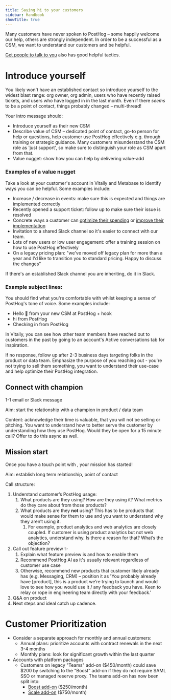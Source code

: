 ```yaml
---
title: Saying hi to your customers
sidebar: Handbook
showTitle: true
---
```


Many customers have never spoken to PostHog – some happily welcome our help, others are strongly independent. In order to be a successful as a CSM, we want to understand our customers and be helpful.

[Get people to talk to you](/handbook/growth/sales/expansion-and-retention#1-get-people-to-talk-to-you) also has good helpful tactics.

# Introduce yourself

You likely won't have an established contact so introduce yourself to the widest blast range: org owner, org admin, users who have recently raised tickets, and users who have logged in in the last month. Even if there _seems_ to be a point of contact, things probably changed – multi-thread!

Your intro message should:

-   Introduce yourself as their new CSM
-   Describe value of CSM – dedicated point of contact, go-to person for help or questions, help customer use PostHog effectively e.g. through training or strategic guidance. Many customers misunderstand the CSM role as 'just support', so make sure to distinguish your role as CSM apart from that.
-   Value nugget: show how you can help by delivering value-add

### Examples of a value nugget

Take a look at your customer's account in Vitally and Metabase to identify ways you can be helpful. Some examples include:

-   Increase / decrease in events: make sure this is expected and things are implemented correctly
-   Recently opened a support ticket: follow up to make sure their issue is resolved
-   Concrete ways a customer can [optimize their spending](/handbook/cs-and-onboarding/health-checks#are-they-paying-for-things-they-dont-need) or [improve their implementation](/handbook/cs-and-onboarding/health-checks#have-they-implemented-tracking-incorrectly)
-   Invitation to a shared Slack channel so it's easier to connect with our team.
-   Lots of new users or low user engagement: offer a training session on how to use PostHog effectively
-   On a legacy pricing plan: "we've moved off legacy plan for more than a year and I'd like to transition you to standard pricing. Happy to discuss the changes"

If there's an established Slack channel you are inheriting, do it in Slack.

### Example subject lines:

You should find what you're comfortable with whilst keeping a sense of PostHog's tone of voice. Some examples include:

-   Hello 👋 from your new CSM at PostHog + hook
-   hi from PostHog
-   Checking in from PostHog

In Vitally, you can see how other team members have reached out to customers in the past by going to an account's Active conversations tab for inspiration.

If no response, follow up after 2-3 business days targeting folks in the product or data team. Emphasize the purpose of you reaching out - you're not trying to sell them something, you want to understand their use-case and help optimize their PostHog integration.

## Connect with champion

1-1 email or Slack message

Aim: start the relationship with a champion in product / data team

Content: acknowledge their time is valuable, that you will not be selling or pitching. You want to understand how to better serve the customer by understanding how they use PostHog. Would they be open for a 15 minute call? Offer to do this async as well.

## Mission start

Once you have a touch point with , your mission has started!

Aim: establish long term relationship, point of contact

Call structure:

1. Understand customer’s PostHog usage:
    1. What products are they using? How are they using it? What metrics do they care about from those products?
    2. What products are they **not** using? This has to be products that would make sense for them to use and you want to understand why they aren’t using it.
        1. For example, product analytics and web analytics are closely coupled. If customer is using product analytics but not web analytics, understand why. Is there a reason for that? What’s the objection?
2. Call out feature preview ✨
    1. Explain what feature preview is and how to enable them
    2. Recommend PostHog AI as it's usually relevant regardless of customer use case
    3. Otherwise, recommend new products that customer likely already has (e.g. Messaging, CRM) – position it as 'You probably already have [product], this is a product we’re trying to launch and would love to see how you would use it / any feedback you have. Keen to relay or rope in engineering team directly with your feedback.'
3. Q&A on product
4. Next steps and ideal catch up cadence.

# Customer Prioritization

-   Consider a separate approach for monthly and annual customers:
    -   Annual plans: prioritize accounts with contract renewals in the next 3-4 months
    -   Monthly plans: look for significant growth within the last quarter
-   Accounts with platform packages
    -   Customers on legacy "Teams" add-on ($450/month) could save $200 by switching to the "Boost" add-on if they do not require SAML SSO or managed reserve proxy. The teams add-on has now been split into:
        -   [Boost add-on](/platform-packages#boost-add-on) ($250/month)
        -   [Scale add-on](/platform-packages#scale-add-on) ($750/month)

